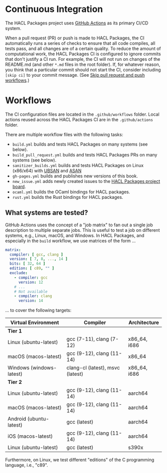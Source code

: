 # Continuous Integration

The HACL Packages project uses [GitHub Actions] as its primary CI/CD system.

When a pull request (PR) or push is made to HACL Packages, the CI automatically runs a series of checks to ensure that all code compiles, all tests pass, and all changes are of a certain quality.
To reduce the amount of computational work, the HACL Packages CI is configured to ignore commits that don't justify a CI run.
For example, the CI will not run on changes of the README.md (and other `*.md` files in the root folder).
If, for whatever reason, you think that a particular commit should not start the CI, consider including `[skip ci]` to your commit message.
(See [Skip pull request and push workflows].)

# Workflows

The CI configuration files are located in the `.github/workflows` folder.
Local actions reused across the HACL Packages CI are in the `.github/actions` folder.

There are multiple workflow files with the following tasks:

* `build.yml` builds and tests HACL Packages on many systems (see below).
* `build_pull_request.yml` builds and tests HACL Packages PRs on many systems (see below).
* `sanitizer_builds.yml` builds and tests HACL Packages on Linux (x86/x64) with [UBSAN] and [ASAN]
* `gh-pages.yml` builds and publishes new versions of this book.
* `new_issue.yml` adds newly created issues to the [HACL Packages project board].
* `ocaml.yml` builds the OCaml bindings for HACL packages.
* `rust.yml` builds the Rust bindings for HACL packages.

## What systems are tested?

GitHub Actions uses the concept of a "job matrix" to fan out a single job description to multiple separate jobs.
This is useful to test a job on different systems, e.g., Linux, macOS, and Windows.
In HACL Packages, and especially in the `build` workflow, we use matrices of the form ...

```yaml
matrix:
  compiler: [ gcc, clang ]
  version: [ 7, 8, ..., 14 ]
  bits: [ 32, 64 ]
  edition: [ c89, "" ]
  exclude:
    - compiler: gcc
      version: 12
    # ...
    # Not available
    - compiler: clang
      version: 14
```

... to cover the following targets:

| Virtual Environment      | Compiler                         | Architecture      |
|--------------------------|----------------------------------|-------------------|
| **Tier 1**               |                                  |                   |
| Linux (ubuntu-latest)    | gcc (7-11), clang (7-12)         | x86\_64, i686     |
| macOS (macos-latest)     | gcc (9-12), clang (11-14)        | x86\_64           |
| Windows (windows-latest) | clang-cl (latest), msvc (latest) | x86\_64, i686     |
| **Tier 2**               |                                  |                   |
| Linux (ubuntu-latest)    | gcc (9-12), clang (11-14)        | aarch64           |
| macOS (macos-latest)     | gcc (9-12), clang (11-14)        | aarch64           |
| Android (ubuntu-latest)  | gcc (latest)                     | aarch64           |
| iOS (macos-latest)       | gcc (9-12), clang (11-14)        | aarch64           |
| Linux (ubuntu-latest)    | gcc (latest)                     | s390x             |

Furthermore, on Linux, we test different "editions" of the C programming language, i.e., "c89".

[GitHub Actions]: https://docs.github.com/en/actions
[HACL Packages project board]: https://github.com/orgs/cryspen/projects/1
[Virtual Environment]: https://github.com/actions/virtual-environments
[Skip pull request and push workflows]: https://github.blog/changelog/2021-02-08-github-actions-skip-pull-request-and-push-workflows-with-skip-ci/
[ubsan]: https://clang.llvm.org/docs/UndefinedBehaviorSanitizer.html
[asan]: https://clang.llvm.org/docs/AddressSanitizer.html
